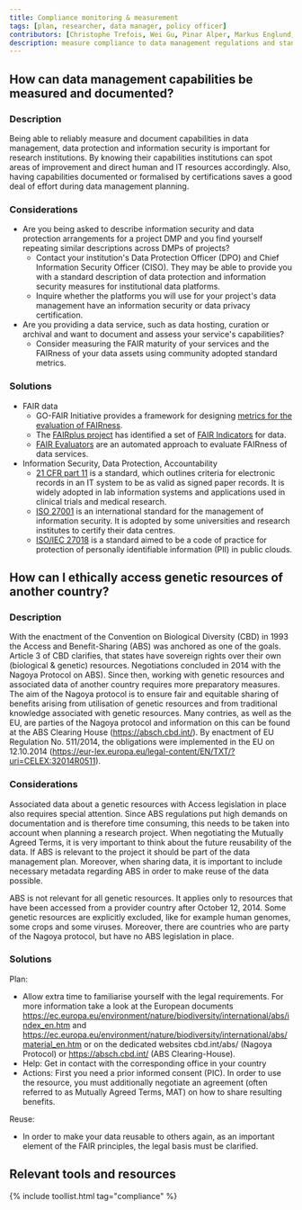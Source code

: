 ```yaml
---
title: Compliance monitoring & measurement
tags: [plan, researcher, data manager, policy officer] 
contributors: [Christophe Trefois, Wei Gu, Pinar Alper, Markus Englund, Vera Ortseifen]
description: measure compliance to data management regulations and standards.
---
```


## How can data management capabilities be measured and documented?

### Description

Being able to reliably measure and document capabilities in data management, data protection and information security is important for research institutions.
By knowing their capabilities institutions can spot areas of improvement and direct human and IT resources accordingly. Also, having capabilities documented or formalised by certifications saves a good deal of effort during data management planning.


### Considerations

* Are you being asked to describe information security and data protection arrangements for a project DMP and you find yourself repeating similar descriptions across DMPs of projects?
  *  Contact your institution's Data Protection Officer (DPO) and Chief Information Security Officer (CISO). They may be able to provide you with a standard description of data protection and information security measures for institutional data platforms.
  *  Inquire whether the platforms you will use for your project's data management have an information security or data privacy certification.
* Are you providing a data service, such as data hosting, curation or archival and want to document and assess your service's capabilities?  
  *  Consider measuring the FAIR maturity of your services and the FAIRness of your data assets using community adopted standard metrics.


### Solutions

* FAIR data
  *  GO-FAIR Initiative provides a framework for designing [metrics for the evaluation of FAIRness](https://www.go-fair.org/2017/12/11/metrics-evaluation-fairness/).
  *  The [FAIRplus project](https://fairplus.github.io/cookbook-dev/intro) has identified a set of [FAIR Indicators](https://zenodo.org/record/3909563#.X8ABpi-ZNTY) for data. 
  *  [FAIR Evaluators](https://fairsharing.github.io/FAIR-Evaluator-FrontEnd/#!/evaluations) are an automated approach to evaluate FAIRness of data services. 
* Information Security, Data Protection, Accountability
  *  [21 CFR part 11](https://www.fda.gov/regulatory-information/search-fda-guidance-documents/part-11-electronic-records-electronic-signatures-scope-and-application) is a standard, which outlines criteria for electronic records in an IT system to be as valid as signed paper
records. It is widely adopted in lab information systems and applications used in clinical trials and medical research.
  *  [ISO 27001](https://www.iso.org/isoiec-27001-information-security.html) is an international standard for the management of information security. It is adopted by some universities and research institutes to certify their data centres. 
  *  [ISO/IEC 27018](http://data-reuse.eu/wp-content/uploads/2017/02/ISO-Standards.pdf) is a standard aimed to be a code of practice for protection of personally identifiable information (PII) in public clouds.

## How can I ethically access genetic resources of another country?

### Description
With the enactment of the Convention on Biological Diversity (CBD) in 1993 the Access and Benefit-Sharing (ABS) was anchored as one of the goals. Article 3 of CBD clarifies, that states have sovereign rights over their own (biological & genetic) resources. Negotiations concluded in 2014 with the Nagoya Protocol on ABS). Since then, working with genetic resources and associated data of another country requires more preparatory measures. The aim of the Nagoya protocol is to ensure fair and equitable sharing of benefits arising from utilisation of genetic resources and from traditional knowledge associated with genetic resources. Many contries, as well as the EU, are parties of the Nagoya protocol and information on this can be found at the ABS Clearing House (https://absch.cbd.int/). By enactment of EU Regulation No. 511/2014, the obligations were implemented in the EU on 12.10.2014 (https://eur-lex.europa.eu/legal-content/EN/TXT/?uri=CELEX:32014R0511).


### Considerations

Associated data about a genetic resources with Access legislation in place also requires special attention. Since ABS regulations put high demands on documentation and is therefore time consuming, this needs to be taken into account when planning a research project. When negotiating the Mutually Agreed Terms, it is very important to think about the future reusability of the data. If ABS is relevant to the project it should be part of the data management plan. Moreover, when sharing data, it is important to include necessary metadata regarding ABS in order to make reuse of the data possible.

ABS is not relevant for all genetic resources. It applies only to resources that have been accessed from a provider country after October 12, 2014. Some genetic resources are explicitly excluded, like for example human genomes, some crops and some viruses. Moreover, there are countries who are party of the Nagoya protocol, but have no ABS legislation in place. 


### Solutions

Plan: 
* Allow extra time to familiarise yourself with the legal requirements. For more information take a look at the European documents https://ec.europa.eu/environment/nature/biodiversity/international/abs/index_en.htm and https://ec.europa.eu/environment/nature/biodiversity/international/abs/material_en.htm
or on the dedicated websites cbd.int/abs/ (Nagoya Protocol) or https://absch.cbd.int/ (ABS Clearing-House).
* Help: Get in contact with the corresponding office in your country
* Actions: First you need a prior informed consent (PIC). In order to use the resource, you must additionally negotiate an agreement (often referred to as Mutually Agreed Terms, MAT) on how to share resulting benefits.

Reuse: 
* In order to make your data reusable to others again, as an important element of the FAIR principles, the legal basis must be clarified.

## Relevant tools and resources

{% include toollist.html tag="compliance" %}
